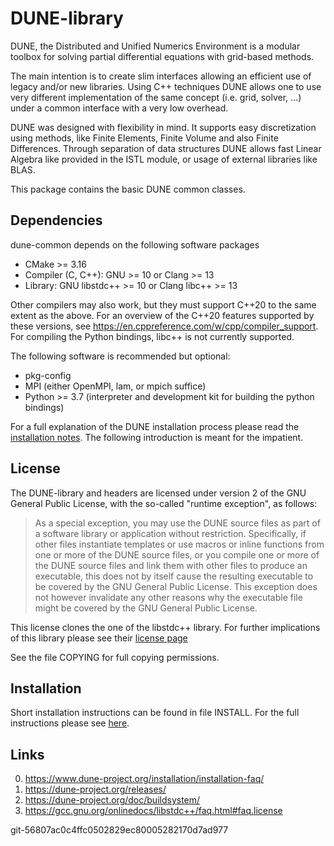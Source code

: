 <!--
SPDX-FileCopyrightInfo: Copyright © DUNE Project contributors, see file LICENSE.md in module root
SPDX-License-Identifier: LicenseRef-GPL-2.0-only-with-DUNE-exception
-->

DUNE-library
============

DUNE, the Distributed and Unified Numerics Environment is a modular toolbox
for solving partial differential equations with grid-based methods.

The main intention is to create slim interfaces allowing an efficient use of
legacy and/or new libraries. Using C++ techniques DUNE allows one to use very
different implementation of the same concept (i.e. grid, solver, ...) under
a common interface with a very low overhead.

DUNE was designed with flexibility in mind. It supports easy discretization
using methods, like Finite Elements, Finite Volume and also Finite
Differences. Through separation of data structures DUNE allows fast Linear
Algebra like provided in the ISTL module, or usage of external libraries
like BLAS.

This package contains the basic DUNE common classes.

Dependencies
------------

dune-common depends on the following software packages

- CMake >= 3.16
- Compiler (C, C++): GNU >= 10 or Clang >= 13
- Library: GNU libstdc++ >= 10 or Clang libc++ >= 13

Other compilers may also work, but they must support C++20 to the same extent as
the above. For an overview of the C++20 features supported by these versions, see
https://en.cppreference.com/w/cpp/compiler_support. For compiling the Python
bindings, libc++ is not currently supported.

The following software is recommended but optional:

- pkg-config
- MPI (either OpenMPI, lam, or mpich suffice)
- Python >= 3.7 (interpreter and development kit for building the python bindings)

For a full explanation of the DUNE installation process please read
the [installation notes][installation]. The following introduction is meant for
the impatient.

License
-------

The DUNE-library and headers are licensed under version 2 of the GNU
General Public License, with the so-called "runtime exception", as
follows:

> As a special exception, you may use the DUNE source files as part
> of a software library or application without restriction.
> Specifically, if other files instantiate templates or use macros or
> inline functions from one or more of the DUNE source files, or you
> compile one or more of the DUNE source files and link them with
> other files to produce an executable, this does not by itself cause
> the resulting executable to be covered by the GNU General Public
> License.  This exception does not however invalidate any other
> reasons why the executable file might be covered by the GNU General
> Public License.

This license clones the one of the libstdc++ library. For further
implications of this library please see their [license page][license]

See the file COPYING for full copying permissions.

Installation
------------

Short installation instructions can be found in file INSTALL. For the
full instructions please see [here][installation].

Links
-----

0. https://www.dune-project.org/installation/installation-faq/
1. https://dune-project.org/releases/
2. https://dune-project.org/doc/buildsystem/
3. https://gcc.gnu.org/onlinedocs/libstdc++/faq.html#faq.license

[installation]: https://www.dune-project.org/installation/installation-buildsrc
[license]: https://gcc.gnu.org/onlinedocs/libstdc++/faq.html#faq.license


git-56807ac0c4ffc0502829ec80005282170d7ad977
